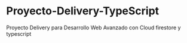 # Proyecto-Delivery-TypeScript
Proyecto Delivery para Desarrollo Web Avanzado con Cloud firestore y typescript
